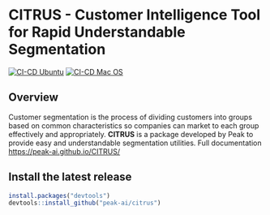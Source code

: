 # CITRUS - Customer Intelligence Tool for Rapid Understandable Segmentation

[![CI-CD Ubuntu](https://github.com/peak-ai/CITRUS/actions/workflows/r_new.yml/badge.svg)](https://github.com/peak-ai/CITRUS/actions/workflows/r_new.yml)
[![CI-CD Mac OS](https://github.com/peak-ai/CITRUS/actions/workflows/os-x.yml/badge.svg)](https://github.com/peak-ai/CITRUS/actions/workflows/os-x.yml)
## Overview  

Customer segmentation is the process of dividing customers into groups based on common characteristics so companies can market to each group effectively and appropriately. **CITRUS** is a package developed by Peak to provide easy and understandable segmentation utilities. Full documentation <https://peak-ai.github.io/CITRUS/> 


## Install the latest release

```r
install.packages("devtools")
devtools::install_github("peak-ai/citrus")
```

